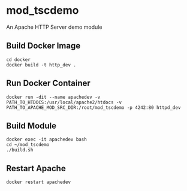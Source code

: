 # mod_tscdemo

An Apache HTTP Server demo module

## Build Docker Image

    cd docker
    docker build -t http_dev .

## Run Docker Container

    docker run -dit --name apachedev -v PATH_TO_HTDOCS:/usr/local/apache2/htdocs -v PATH_TO_APACHE_MOD_SRC_DIR:/root/mod_tscdemo -p 4242:80 httpd_dev

## Build Module

    docker exec -it apachedev bash
    cd ~/mod_tscdemo
    ./build.sh

## Restart Apache

    docker restart apachedev

